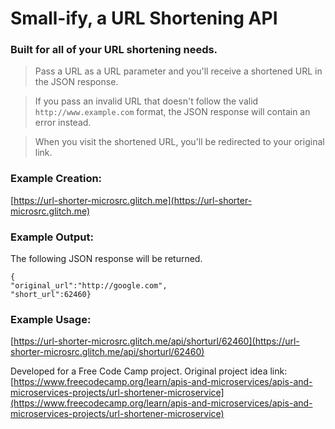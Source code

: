 
# Small-ify, a URL Shortening API

### Built for all of your URL shortening needs.

> Pass a URL as a URL parameter and you'll receive a shortened URL in the JSON response.

> If you pass an invalid URL that doesn't follow the valid `http://www.example.com` format, the JSON response will contain an error instead.

> When you visit the shortened URL, you'll be redirected to your original link.

### Example Creation:

[https://url-shorter-microsrc.glitch.me](https://url-shorter-microsrc.glitch.me)
### Example Output:

The following JSON response will be returned.

```
{
"original_url":"http://google.com",
"short_url":62460}
```

### Example Usage:

[https://url-shorter-microsrc.glitch.me/api/shorturl/62460](https://url-shorter-microsrc.glitch.me/api/shorturl/62460)

Developed for a Free Code Camp project. Original project idea link: [https://www.freecodecamp.org/learn/apis-and-microservices/apis-and-microservices-projects/url-shortener-microservice](https://www.freecodecamp.org/learn/apis-and-microservices/apis-and-microservices-projects/url-shortener-microservice)

